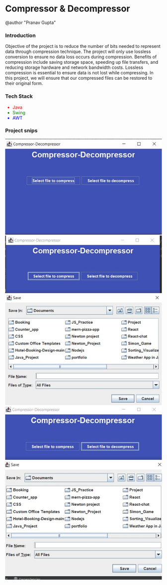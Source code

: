 # Compressor & Decompressor
@author "Pranav Gupta"

### Introduction 
Objective of the project is to reduce the number of bits needed to represent data through compression technique. The project will only use lossless conversion to ensure no data loss occurs during compression. Benefits of compression include saving storage space, speeding up file transfers, and reducing storage hardware and network bandwidth costs. Lossless compression is essential to ensure data is not lost while compressing. In this project, we will ensure that our compressed files can be restored to their original form.

### Tech Stack
<div>
  <ul>
  <li style="color: red;">Java</li>
  <li style="color: green;">Swing</li>
  <li style="color: blue;">AWT</li>
 </ul>
</div>

### Project snips

<div align="center">
  <img src="https://github.com/prazivi/Compressor_Decompressor/blob/master/images/UI.png" alt="UI">
</div>

<div align="left" width="200">
  <img src="https://github.com/prazivi/Compressor_Decompressor/blob/master/images/comp.png" alt="Compressor">
</div>

<div align="right" widht="200">
  <img src="https://github.com/prazivi/Compressor_Decompressor/blob/master/images/decomp.png" alt="Decompressor">
</div>
